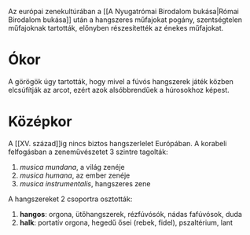 Az európai zenekultúrában a [[A Nyugatrómai Birodalom bukása|Római Birodalom bukása]] után a hangszeres műfajokat pogány, szentségtelen műfajoknak tartották, előnyben részesítették az énekes műfajokat.
# Ókor
A görögök úgy tartották, hogy mivel a fúvós hangszerek játék közben elcsúfítják az arcot, ezért azok alsóbbrendűek a húrosokhoz képest.
# Középkor
A [[XV. század]]ig nincs biztos hangszerlelet Európában.
A korabeli felfogásban a zeneművészetet 3 szintre tagolták:
1. *musica mundana*, a világ zenéje
2. *musica humana*, az ember zenéje
3. *musica instrumentalis*, hangszeres zene

A hangszereket 2 csoportra osztották:
1. **hangos**: orgona, ütőhangszerek, rézfúvósók, nádas fafúvósok, duda
2. **halk**: portatív orgona, hegedű ősei (rebek, fidel), pszaltérium, lant
